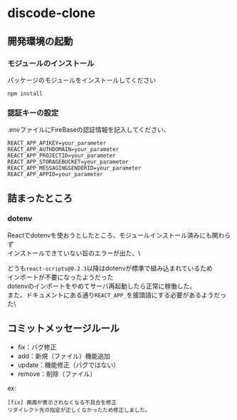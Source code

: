 # discode-clone

## 開発環境の起動

### モジュールのインストール
パッケージのモジュールをインストールしてください
```
npm install
```

### 認証キーの設定
.envファイルにFireBaseの認証情報を記入してください、

```
REACT_APP_APIKEY=your_parameter
REACT_APP_AUTHDOMAIN=your_parameter
REACT_APP_PROJECTID=your_parameter
REACT_APP_STORAGEBUCKET=your_parameter
REACT_APP_MESSAGINGSENDERID=your_parameter
REACT_APP_APPID=your_parameter
```

## 詰まったところ

### dotenv
Reactでdotenvを使おうとしたところ、モジュールインストール済みにも関わらず\
インストールできていない旨のエラーが出た、\

どうも`react-scripts@0.2.3`以降はdotenvが標準で組み込まれているため\
インポートが不要になったようだった\
dotenvのインポートをやめてサーバ再起動したら正常に稼働した。\
また、ドキュメントにある通り`REACT_APP_`を接頭語にする必要があるようだった\

## コミットメッセージルール

- fix：バグ修正
- add：新規（ファイル）機能追加
- update：機能修正（バグではない）
- remove：削除（ファイル）

ex:
```
[fix] 画面が表示されなくなる不具合を修正
リダイレクト先の指定が正しくなかったため修正しました。
```